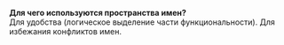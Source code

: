 **Для чего используются пространства имен?**  
Для удобства (логическое выделение части функциональности). Для избежания конфликтов имен.
